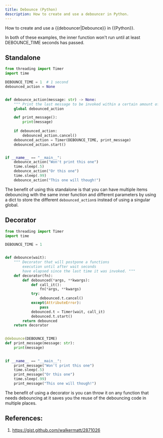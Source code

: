 ```yaml
---
title: Debounce (Python)
description: How to create and use a debouncer in Python.
---
```


How to create and use a {{debouncer|Debounce}} in {{Python}}.

In both of these examples, the inner function won't run until at least DEBOUNCE_TIME seconds has passed.

## Standalone

```python
from threading import Timer
import time

DEBOUNCE_TIME = 1  # 1 second
debounced_action = None


def debounce_action(message: str) -> None:
    """ Print the last message to be invoked within a certain amount of time """
    global debounced_action

    def print_message():
        print(message)
    
    if debounced_action:
        debounced_action.cancel()
    debounced_action = Timer(DEBOUNCE_TIME, print_message)
    debounced_action.start()


if __name__ == "__main__":
    debounce_action("Won't print this one")
    time.sleep(.5)
    debounce_action("Or this one")
    time.sleep(.99)
    debounce_action("This one will though!")
```

The benefit of using this standalone is that you can have multiple items debouncing with the same inner function and different parameters by using a dict to store the different `debounced_action`s instead of using a singular global.

## Decorator

```python
from threading import Timer
import time

DEBOUNCE_TIME = 1


def debounce(wait):
    """ Decorator that will postpone a functions
        execution until after wait seconds
        have elapsed since the last time it was invoked. """
    def decorator(fn):
        def debounced(*args, **kwargs):
            def call_it():
                fn(*args, **kwargs)
            try:
                debounced.t.cancel()
            except(AttributeError):
                pass
            debounced.t = Timer(wait, call_it)
            debounced.t.start()
        return debounced
    return decorator

  
@debounce(DEBOUNCE_TIME)
def print_message(message: str):
    print(message)

    
if __name__ == "__main__":
    print_message("Won't print this one")
    time.sleep(.5)
    print_message("Or this one")
    time.sleep(.99)
    print_message("This one will though!")
```

The benefit of using a decorator is you can throw it on any function that needs debouncing at it saves you the reuse of the debouncing code in multiple places.

## References:

1. https://gist.github.com/walkermatt/2871026